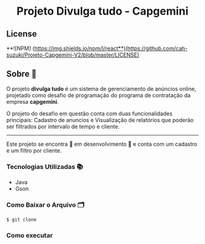 <h1 align="Center">
Projeto Divulga tudo - 
Capgemini
</h1>


## License
**![NPM] (https://img.shields.io/npm/l/react**)(https://github.com/cah-suzuki/Projeto-Capgemini-V2/blob/master/LICENSE)

## Sobre 📄

O projeto **divulga tudo** é um sistema de gerenciamento de anúncios online, projetado como desafio de programação do programa de contratação da empresa **capgemini**.


O projeto do desafio em questão conta com duas funcionalidades principais: Cadastro de anuncios e Visualização de relatórios que poderão ser filtrados por intervalo de tempo e cliente.

---

Este projeto se encontra 🚧 em desenvolvimento 🚧 e conta com um cadastro e um filtro por cliente.

### Tecnologias Utilizadas 📚

- Java
- Gson

### Como Baixar o Arquivo 🗂

```bash
$ git clone 
```

### Como executar 
